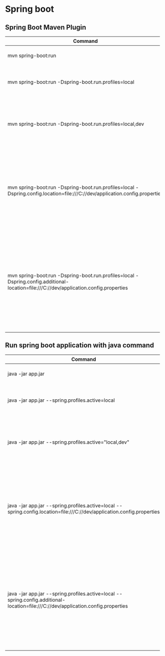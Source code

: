 # Spring boot

## Spring Boot Maven Plugin

| Command                                                                                                                                | Description                                                                                                                                              |
|----------------------------------------------------------------------------------------------------------------------------------------|----------------------------------------------------------------------------------------------------------------------------------------------------------|
| mvn spring-boot:run                                                                                                                    | Run Spring boot application                                                                                                                              |
| mvn spring-boot:run -Dspring-boot.run.profiles=local                                                                                   | Run Spring boot application with profile local                                                                                                           |
| mvn spring-boot:run -Dspring-boot.run.profiles=local,dev                                                                               | Run Spring boot application with multiple profiles local and dev                                                                                         |
| mvn spring-boot:run -Dspring-boot.run.profiles=local -Dspring.config.location=file:///C://dev/application.config.properties            | Run Spring boot application with profile local and override configs (only take external configs internal will not be token)                              |
| mvn spring-boot:run -Dspring-boot.run.profiles=local -Dspring.config.additional-location=file:///C://dev/application.config.properties | Run Spring boot application with profile local and add additional configs (internal and external will be token if the same config priority  to external) |

## Run spring boot application with java command

| Command                                                                                                                            | Description                                                                                                                                              |
|------------------------------------------------------------------------------------------------------------------------------------|----------------------------------------------------------------------------------------------------------------------------------------------------------|
| java -jar app.jar                                                                                                                  | Run Spring boot application                                                                                                                              |
| java -jar app.jar --spring.profiles.active=local                                                                                   | Run Spring boot application with profile local                                                                                                           |
| java -jar app.jar --spring.profiles.active="local,dev"                                                                             | Run Spring boot application with multiple profiles local and dev                                                                                         |
| java -jar app.jar --spring.profiles.active=local --spring.config.location=file:///C://dev/application.config.properties            | Run Spring boot application with profile local and override configs (only take external configs internal will not be token)                              |
| java -jar app.jar --spring.profiles.active=local --spring.config.additional-location=file:///C://dev/application.config.properties | Run Spring boot application with profile local and add additional configs (internal and external will be token if the same config priority  to external) |
